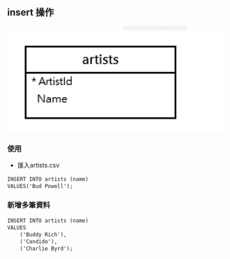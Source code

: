 ## insert 操作


![](./images/pic1.png)


### 使用

- 匯入artists.csv

```
INSERT INTO artists (name)
VALUES('Bud Powell');
```

### 新增多筆資料

```
INSERT INTO artists (name)
VALUES
	('Buddy Rich'),
	('Candido'),
	('Charlie Byrd');
```

